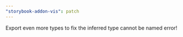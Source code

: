 ```yaml
---
"storybook-addon-vis": patch
---
```


Export even more types to fix the inferred type cannot be named error!
